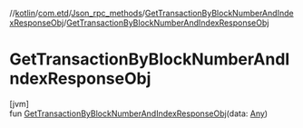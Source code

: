 //[kotlin](../../../../index.md)/[com.etd](../../index.md)/[Json_rpc_methods](../index.md)/[GetTransactionByBlockNumberAndIndexResponseObj](index.md)/[GetTransactionByBlockNumberAndIndexResponseObj](-get-transaction-by-block-number-and-index-response-obj.md)

# GetTransactionByBlockNumberAndIndexResponseObj

[jvm]\
fun [GetTransactionByBlockNumberAndIndexResponseObj](-get-transaction-by-block-number-and-index-response-obj.md)(data: [Any](https://kotlinlang.org/api/latest/jvm/stdlib/kotlin/-any/index.html))
